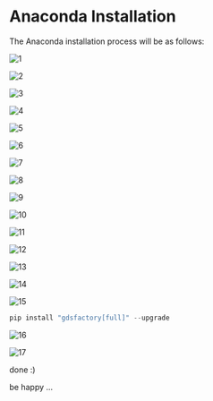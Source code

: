 # Anaconda Installation

The Anaconda installation process will be as follows:

![1](https://github.com/user-attachments/assets/65cd2cf8-676c-46e9-b2ef-994d06e2d986)

![2](https://github.com/user-attachments/assets/217558ff-2369-43a6-836b-376512dce7a0)

![3](https://github.com/user-attachments/assets/d085fa3a-b28c-4882-80be-e14e4e803b28)

![4](https://github.com/user-attachments/assets/598550c4-c543-47bb-a00e-4cbc74400982)

![5](https://github.com/user-attachments/assets/29d14389-0ebd-46e9-845b-975a6bbd5766)

![6](https://github.com/user-attachments/assets/2e0daa16-e958-4b17-9aed-206a8760e29b)

![7](https://github.com/user-attachments/assets/5d303253-fa19-423e-b712-e3244f079cf3)

![8](https://github.com/user-attachments/assets/344b2529-09d7-4eaa-a20f-b1d26b3efc65)

![9](https://github.com/user-attachments/assets/475a8450-d838-4d58-a744-cc429ee9645f)

![10](https://github.com/user-attachments/assets/1bc14f3f-1617-4a51-acc4-923828f4599a)

![11](https://github.com/user-attachments/assets/0349b973-ab7c-4afa-8dcd-c59ee1d155ff)

![12](https://github.com/user-attachments/assets/83326d1f-3dcf-46e2-8924-b19dfdaacb70)

![13](https://github.com/user-attachments/assets/0e7b7278-63ae-4f02-a2c0-a416d0db9ac5)

![14](https://github.com/user-attachments/assets/57f7c08c-feaf-428d-b9e0-58d6ab036829)

![15](https://github.com/user-attachments/assets/475b22b4-40a8-43a4-830a-a5fc6e3424ea)

```python
pip install "gdsfactory[full]" --upgrade
```

![16](https://github.com/user-attachments/assets/185f05ac-ef8a-4fd7-a5ca-c7d90c34d12d)

![17](https://github.com/user-attachments/assets/b4b01981-a3a9-41cc-b738-e65593a416ed)

done :)

be happy ...
